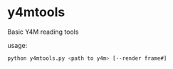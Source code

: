 # y4mtools
Basic Y4M reading tools

usage:

```bash
python y4mtools.py <path to y4m> [--render frame#]
```
